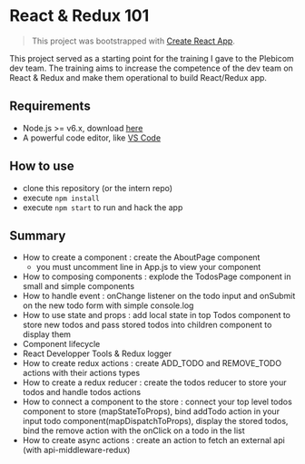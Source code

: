 # React & Redux 101
>This project was bootstrapped with [Create React App](https://github.com/facebookincubator/create-react-app).

This project served as a starting point for the training I gave to the Plebicom dev team.
The training aims to increase the competence of the dev team on React & Redux and make them operational to build React/Redux app.

## Requirements
* Node.js >= v6.x, download [here](https://nodejs.org/en/download)
* A powerful code editor, like [VS Code](https://code.visualstudio.com/#alt-downloads)

## How to use
* clone this repository (or the intern repo)
* execute `npm install`
* execute `npm start` to run and hack the app

## Summary
* How to create a component : create the AboutPage component
  * you must uncomment line in App.js to view your component
* How to composing components : explode the TodosPage component in small and simple components
* How to handle event : onChange listener on the todo input and onSubmit on the new todo form with simple console.log
* How to use state and props : add local state in top Todos component to store new todos and pass stored todos into children component to display them
* Component lifecycle
* React Developper Tools & Redux logger
* How to create redux actions : create ADD_TODO and REMOVE_TODO actions with their actions types
* How to create a redux reducer : create the todos reducer to store your todos and handle todos actions
* How to connect a component to the store : connect your top level todos component to store (mapStateToProps), bind addTodo action in your input todo component(mapDispatchToProps), display the stored todos, bind the remove action with the onClick on a todo in the list
* How to create async actions : create an action to fetch an external api (with api-middleware-redux)


